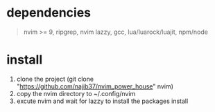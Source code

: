 # dependencies
> nvim >= 9, ripgrep, nvim lazzy, gcc, lua/luarock/luajit, npm/node
# install
1. clone the project (git clone "https://github.com/najib37/nvim_power_house" nvim)
2. copy the nvim directory to ~/.config/nvim
3. excute nvim and wait for lazzy to install the packages install
